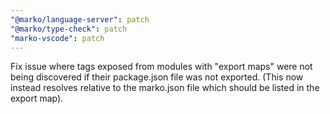```yaml
---
"@marko/language-server": patch
"@marko/type-check": patch
"marko-vscode": patch
---
```


Fix issue where tags exposed from modules with "export maps" were not being discovered if their package.json file was not exported. (This now instead resolves relative to the marko.json file which should be listed in the export map).
